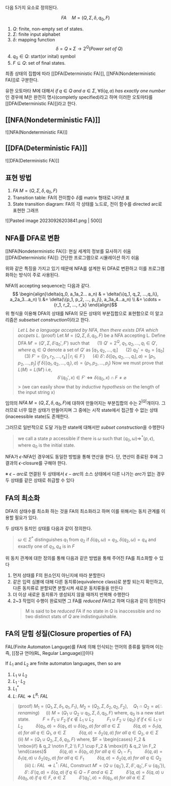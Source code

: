 
다음 5가지 요소로 정의된다.

$$FA \quad M = (Q, \Sigma, \delta, q_0, F )$$
1. $Q$: finite, non-empty set of states.
2. $\Sigma$: finite input alphabet
3. $\delta$: mapping function $$\delta = Q \times \Sigma \rightarrow 2^Q (Power\; set \;of\; Q)$$
4. $q_0 \in Q$: start(or inital) symbol
5. $F \subseteq Q$: set of final states. 

최종 상태의 집합에 따라 [[DFA(Deterministic FA)]], [[NFA(Nondeterministic FA)]]로 구분한다.

유한 오토마타 M에 대해서 $if \; q \in Q \; and\; a \in \Sigma, \; \forall \delta (q, a)\; has \; exactly \; one \; number$ 인 경우에 M은 완전히 명시(completly specified)라고 하며 이러한 오토마타를 [[DFA(Deterministic FA)]]라고 한다. 

## [[NFA(Nondeterministic FA)]]
![[NFA(Nondeterministic FA)]]
## [[DFA(Deterministic FA)]]
![[DFA(Deterministic FA)]]
## **표현 방법**
1. $FA \; M = (Q, \Sigma, \delta, q_0, F )$
3. Transition table: FA의 전이함수 $\delta$를 matrix 형태로 나타낸 표
4. State transition diagram: FA의 각 상태를 노드로, 전이 함수를 directed arc로 표현한 그래프

![[Pasted image 20230926203841.png | 500]]

## **NFA를 DFA로 변환**

[[NFA(Nondeterministic FA)]]: 현실 세계의 정보를 묘사하기 쉬움
[[DFA(Deterministic FA)]]: 간단한 프로그램으로 시뮬레이션 하기 쉬움

위와 같은 특징을 가지고 있기 때문에 NFA를 설계한 뒤 DFA로 변환하고 이를 프로그램화하는 방식이 주로 사용된다.

NFA의 accepting sequence는 다음과 같다. 
$$ \begin{align}\delta(q_0, a_1a_2... a_n) & = \delta(\{q_1, q_2, ...,q_i\}, a_2a_3...a_n) \\
&= \delta(\{p_1, p_2, ..., p_j\}, a_3a_4...a_n) \\
&= \cdots = {r_1, r_2, ..., r_k} \end{align}$$
위 형식을 이용해 DFA의 상태를 NFA의 모든 상태의 부분집합으로 표현함으로 이 알고리즘은 *subsetset construction*이라고 한다.

>*Let L be a language accepted by NFA, then there exists DFA which accpets L.*
> (proof) Let $M=(Q, \Sigma, \delta, q_0, F)$ be a NFA accepting L.
> 	Define DFA $M' = (Q', \Sigma, \delta' q_0', F')$ such that
> 	$\quad$	(1) $Q' = 2^Q, \; {q_1, q_2, ..., q_i} \in Q', where \; q_i \in Q$ denote a set of $Q'$ as $[q_1, q_2, ..., q_i]$
> 	$\quad$	(2) $q_0' = {q_0} = [q_0]$
> 	$\quad$	(3) $F'=\{[r_1, r_2, ..., r_k]\,|\,r_i \in F\,\}$
> 	$\quad$	(4) $\delta': \; \delta([q_1, q_2, ..., q_i], a) = [p_1, p_2, ..., p_j] \; if \; \delta(\{q_1, q_2, ..., q_j\}, a) = \{p_1, p_2, ..., p_j\}$
> 	Now we must prove that $L(M) = L(M')$ i.e, $$\delta'(q_0', x) \in F' \Leftrightarrow \delta(q_0, x) \cap F \neq \varnothing$$> 	(we can easily show that by *inductive hypothesis* on the length of the input string x)

임의의 $NFA \; M = (Q, \Sigma, \delta, q_0, F)$에 대하여 만들어지는 부분집합의 수는 $2^{|Q|}$개이다. 그러므로 너무 많은 상태가 만들어지며 그 중에는 시작 state에서 접근할 수 없는 상태(inaceessible state)도 존재한다. 

그러므로 일반적으로 도달 가능한 state에 대해서만 *subset construction*을 수행한다

> we call a state $p$ accessible if there is $\omega$ such that $(q_0, \omega) \Rightarrow^*(p, \epsilon)$, where $q_0$ is the initial state. 

NFA가 $\epsilon$-NFA인 경우에도 동일한 방법을 통해 연산을 한다. 단, 연산이 종료된 후에 그 결과의 $\epsilon$-closure를 구해야 한다.

※ $\epsilon-arc$로 연결된 두 상태에서 $\epsilon-arc$의 소스 상태에서 다른 나가는 $arc$가 없는 경우 두 상태를 같은 상태로 취급할 수 있다

## **FA의 최소화**

DFA의 상태수를 최소화 하는 것을 FA의 최소화라고 하며 이를 위해서는 동치 관계를 이용할 필요가 있다.

두 상태가 동치인 상태를 다음과 같이 정의한다.
>$\omega \in \Sigma^*$ distinguishes $q_1$ from $q_2$ if $\delta (q_1, \omega) = q_3, \; \delta (q_2, \omega)=q_4$ and exactly one of $q_3, q_4$ is in $F$

위 동치 관계에 대한 정의를 통해 다음과 같은 방법을 통해 주어진 FA를 최소화할 수 있다
1) 먼저 상태를 F의 원소인지 아닌지에 따라 분할한다
2) 같은 입력 심볼에 대해 다른 동치류(equivalence class)로 분할 되는지 확인하고, 다른 동치류로 분할되면 분할시켜 새로운 동치류들을 만든다
3) 더 이상 새로운 동치류가 생성되지 않을 때까지 반복해 수행한다
4) 2~3 작업이 수행이 완료되면 그 FA를 *reduced FA*라고 하며 다음과 같이 정의한다
	> M is said to be *reduced FA* if no state in $Q$ is inaccessible and no two distinct stats of $Q$ are indistinguishable.
	

## **FA의 닫힘 성질(Closure properties of FA)**
FAL(Finite Automaton Languge)를 FA에 의해 인식되는 언어의 종류를 말하며 이는 즉, [[정규 언어(RL, Regular Language)]]이다

If $L_1$ and $L_2$ are finite automaton languages, then so are 
1) $L_1 \cup L_2$
2) $L_1 \cdot L_2$
3) $L_1^*$
4) $L: \; FAL \Rightarrow L^R :\; FAL$
> (proof) $M_1 = (Q_1, \Sigma, \delta_1, q_1, F_1)$, $M_2 = (Q_2, \Sigma, \delta_2, q_2, F_2), \quad Q_1 \cap Q_2 = \varnothing (\therefore renaming)$
> 			$\quad$(i) $M = (Q_1 \cup Q_2 \cup {q_0}, \Sigma, \delta, q_0, F)$ where, $q_0$ is a new start state.
> 			$\quad \quad$			   $F = F_1 \cup F_2 \; if \; \epsilon \notin L_1 \cup L_2$
> 			$\quad \quad$					   $F_1 \cup F_2 \cup \{q_0\}\; if \; if \; \epsilon \in L_1 \cup L_2$
> 			$\quad \quad$			   $\delta(q_0, a) = \delta(q_1, a) \cup \delta(q_2, a) \; for \; all \; a \in \Sigma$
> 			$\quad \quad$			   $\delta(q, a) = \delta_1(q, a) \; for \; all \; q \in Q_1, \; a \in \Sigma$
> 			$\quad \quad$			   $\delta(q, a) = \delta_2(q, a) \; for \; all \; q \in Q_2, \; a \in \Sigma$
> 			$\quad$	(ii) $M = (Q_1 \cup Q_2, \Sigma, \delta, q_0, F)$ where, $F = \begin{cases} F_2 & \mbox{if} & q_2 \notin F_2 \\ F_1 \cup F_2 & \mbox{if} & q_2 \in F_2  \end{cases}$
> 			$\quad \quad$			   $\delta(q, a) = \delta(q_1, a) \; for \; all \; q \in Q_1 - F_1$
> 			$\quad \quad$			   $\delta(q, a) = \delta_1(q, a) \cup \delta_2(q_2, a) \; for \; all \; q \in F_1$
> 			$\quad \quad$			   $\delta(q, a) = \delta_2(q, a) \; for \; all \; q \in Q_2$
> 			$\quad$	(iii) $L: \; FAL \; \Rightarrow L^* : \; FAL$, Construct $M' = (Q \cup \{ q_0' \}, \Sigma, \delta', q_0', F \cup \{q_0'\})$,
> 		$\quad$			$\delta':$  $\delta'(q, a) = \delta(q, a) \; if \; q \in Q - F \; and \; a \in \Sigma$
> 			$\quad \quad$			$\delta'(q, a) = \delta(q, a) \cup \delta(q_0, a) \; if \; q \in F, \; a \in \Sigma$
> 			$\quad \quad$			$\delta'(q_0', a) = \delta(q_0, a) \; for \; all \; a \in \Sigma$